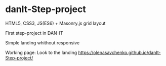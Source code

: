 # danIt-Step-project

HTML5, CSS3, JS(ES6) + Masonry.js grid layout

First step-project in DAN-IT

Simple landing whithout responsive

Working page:
Look to the landing https://olenasavchenko.github.io/danIt-Step-project/
